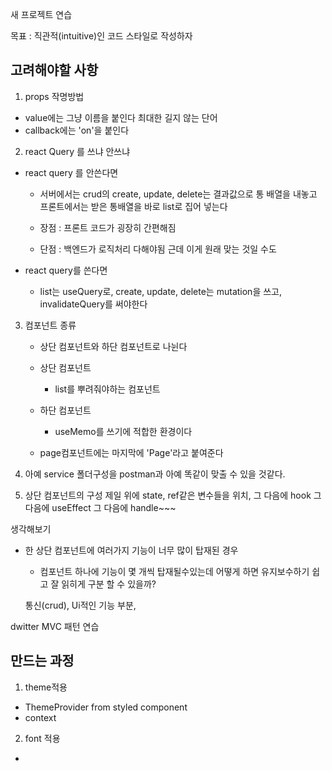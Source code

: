 새 프로젝트 연습

목표 : 직관적(intuitive)인 코드 스타일로 작성하자

## 고려해야할 사항

1. props 작명방법

- value에는 그냥 이름을 붙인다 최대한 길지 않는 단어
- callback에는 'on'을 붙인다

2. react Query 를 쓰냐 안쓰냐

- react query 를 안쓴다면

  - 서버에서는 crud의 create, update, delete는 결과값으로 통 배열을 내놓고
    프론트에서는 받은 통배열을 바로 list로 집어 넣는다

  - 장점 : 프론트 코드가 굉장히 간편해짐

  - 단점 : 백엔드가 로직처리 다해야됨 근데 이게 원래 맞는 것일 수도

- react query를 쓴다면

  - list는 useQuery로, create, update, delete는 mutation을 쓰고,
    invalidateQuery를 써야한다

3. 컴포넌트 종류

   - 상단 컴포넌트와 하단 컴포넌트로 나뉜다
   - 상단 컴포넌트
     - list를 뿌려줘야하는 컴포넌트
   - 하단 컴포넌트

     - useMemo를 쓰기에 적합한 환경이다

   - page컴포넌트에는 마지막에 'Page'라고 붙여준다

4. 아예 service 폴더구성을 postman과 아예 똑같이 맞출 수 있을 것같다.

5. 상단 컴포넌트의 구성
   제일 위에 state, ref같은 변수들을 위치,
   그 다음에 hook
   그 다음에 useEffect
   그 다음에 handle~~~

생각해보기

- 한 상단 컴포넌트에 여러가지 기능이 너무 많이 탑재된 경우

  - 컴포넌트 하나에 기능이 몇 개씩 탑재될수있는데
    어떻게 하면 유지보수하기 쉽고 잘 읽히게 구분 할 수 있을까?

  통신(crud), Ui적인 기능 부분,

dwitter MVC 패턴 연습

## 만드는 과정

1. theme적용

- ThemeProvider from styled component
- context

2. font 적용

-

